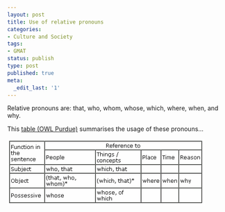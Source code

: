 ```yaml
---
layout: post
title: Use of relative pronouns
categories:
- Culture and Society
tags:
- GMAT
status: publish
type: post
published: true
meta:
  _edit_last: '1'
---
```

Relative pronouns are: that, who, whom, whose, which, where, when, and why.

This <a class="vt-p" href="http://owl.english.purdue.edu/owl/resource/645/01/">table (OWL Purdue)</a> summarises the usage of these pronouns...
<p style="text-align: left;"><img class="aligncenter size-full wp-image-1023" title="relative_pronoun_usage" src="/img/relative_pronoun_usage.jpg" alt="" width="455" height="156" /><span style="color: #ffffff;">
</span></p>

